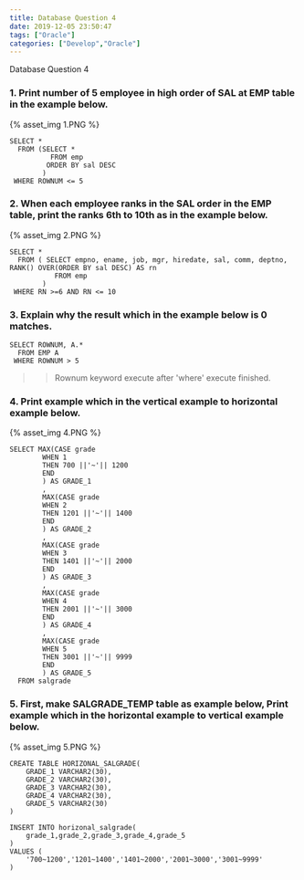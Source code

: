 ```yaml
---
title: Database Question 4
date: 2019-12-05 23:50:47
tags: ["Oracle"]
categories: ["Develop","Oracle"]
---
```


Database Question 4

<!-- more -->

### 1. Print number of 5 employee in high order of SAL at EMP table in the example below.

{% asset_img 1.PNG %}
~~~
SELECT *
  FROM (SELECT *
          FROM emp
         ORDER BY sal DESC
        )
 WHERE ROWNUM <= 5
~~~

### 2. When each employee ranks in the SAL order in the EMP table, print the ranks 6th to 10th as in the example below.

{% asset_img 2.PNG %}
~~~
SELECT *
  FROM ( SELECT empno, ename, job, mgr, hiredate, sal, comm, deptno, RANK() OVER(ORDER BY sal DESC) AS rn
           FROM emp         
        )
 WHERE RN >=6 AND RN <= 10
~~~

### 3. Explain why the result which in the example below is 0 matches.
~~~
SELECT ROWNUM, A.*
  FROM EMP A
 WHERE ROWNUM > 5
~~~

>> Rownum keyword execute after 'where' execute finished.


### 4. Print example which in the vertical example to horizontal example below.

{% asset_img 4.PNG %}

~~~
SELECT MAX(CASE grade
        WHEN 1
        THEN 700 ||'~'|| 1200
        END
        ) AS GRADE_1
        ,
        MAX(CASE grade
        WHEN 2
        THEN 1201 ||'~'|| 1400
        END
        ) AS GRADE_2
        ,
        MAX(CASE grade
        WHEN 3
        THEN 1401 ||'~'|| 2000
        END
        ) AS GRADE_3
        ,
        MAX(CASE grade
        WHEN 4
        THEN 2001 ||'~'|| 3000
        END
        ) AS GRADE_4
        ,
        MAX(CASE grade
        WHEN 5
        THEN 3001 ||'~'|| 9999
        END
        ) AS GRADE_5
  FROM salgrade
~~~

### 5. First, make SALGRADE_TEMP table as example below, Print example which in the horizontal example to vertical example below.

{% asset_img 5.PNG %}

~~~
CREATE TABLE HORIZONAL_SALGRADE(
    GRADE_1 VARCHAR2(30),
    GRADE_2 VARCHAR2(30),
    GRADE_3 VARCHAR2(30),
    GRADE_4 VARCHAR2(30),
    GRADE_5 VARCHAR2(30)
)

INSERT INTO horizonal_salgrade(
    grade_1,grade_2,grade_3,grade_4,grade_5
)
VALUES (
    '700~1200','1201~1400','1401~2000','2001~3000','3001~9999'
)
~~~

~~~

~~~
